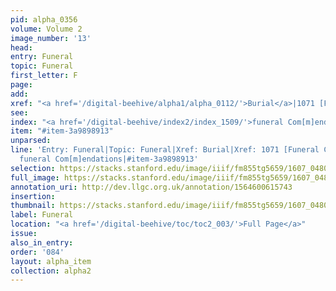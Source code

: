 ```yaml
---
pid: alpha_0356
volume: Volume 2
image_number: '13'
head:
entry: Funeral
topic: Funeral
first_letter: F
page:
add:
xref: "<a href='/digital-beehive/alpha1/alpha_0112/'>Burial</a>|1071 [Funeral Comendation]"
see:
index: "<a href='/digital-beehive/index2/index_1509/'>funeral Com[m]endations</a>"
item: "#item-3a9898913"
unparsed:
line: 'Entry: Funeral|Topic: Funeral|Xref: Burial|Xref: 1071 [Funeral Comendation]|Index:
  funeral Com[m]endations|#item-3a9898913'
selection: https://stacks.stanford.edu/image/iiif/fm855tg5659/1607_0480/409,4068,3019,385/full/0/default.jpg
full_image: https://stacks.stanford.edu/image/iiif/fm855tg5659/1607_0480/full/full/0/default.jpg
annotation_uri: http://dev.llgc.org.uk/annotation/1564600615743
insertion:
thumbnail: https://stacks.stanford.edu/image/iiif/fm855tg5659/1607_0480/409,4068,600,180/250,/0/default.jpg
label: Funeral
location: "<a href='/digital-beehive/toc/toc2_003/'>Full Page</a>"
issue:
also_in_entry:
order: '084'
layout: alpha_item
collection: alpha2
---
```

